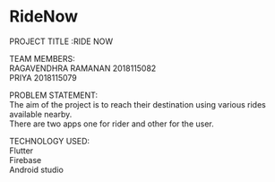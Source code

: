 # RideNow
PROJECT TITLE :RIDE NOW



TEAM MEMBERS: <br>
                                    RAGAVENDHRA RAMANAN  2018115082  <br>
                                    PRIYA                                           2018115079





PROBLEM STATEMENT:<br>
                                          The aim of the project is to reach their destination using various rides available nearby.<br>
                                          There are two apps one for rider and other for the user.


TECHNOLOGY USED:<br>
                                             Flutter <br>
                                             Firebase<br>
                                             Android studio





